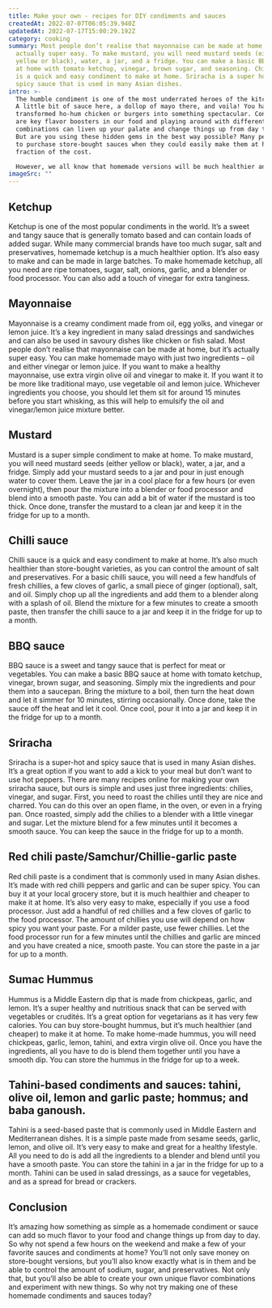 ```yaml
---
title: Make your own - recipes for DIY condiments and sauces
createdAt: 2022-07-07T06:05:39.940Z
updatedAt: 2022-07-17T15:00:29.192Z
category: cooking
summary: Most people don’t realise that mayonnaise can be made at home, but it’s
  actually super easy. To make mustard, you will need mustard seeds (either
  yellow or black), water, a jar, and a fridge. You can make a basic BBQ sauce
  at home with tomato ketchup, vinegar, brown sugar, and seasoning. Chilli sauce
  is a quick and easy condiment to make at home. Sriracha is a super hot and
  spicy sauce that is used in many Asian dishes.
intro: >-
  The humble condiment is one of the most underrated heroes of the kitchen.
  A little bit of sauce here, a dollop of mayo there, and voila! You have
  transformed ho-hum chicken or burgers into something spectacular. Condiments
  are key flavor boosters in our food and playing around with different
  combinations can liven up your palate and change things up from day to day.
  But are you using these hidden gems in the best way possible? Many people tend
  to purchase store-bought sauces when they could easily make them at home at a
  fraction of the cost. 

  However, we all know that homemade versions will be much healthier and fresher than anything you can buy from a store shelf, so why not take 30 minutes from your busy schedule to whip up some condiments? The good news is that many of these recipes are super easy to make – even if you’re a complete newbie in the kitchen. From sweet chili sauce to mayo, here are our top 10 homemade condiments and sauces you should try making today...
imageSrc: ""
---
```


## Ketchup

Ketchup is one of the most popular condiments in the world. It’s a sweet and tangy sauce that is generally tomato based and can contain loads of added sugar. While many commercial brands have too much sugar, salt and preservatives, homemade ketchup is a much healthier option. It’s also easy to make and can be made in large batches. To make homemade ketchup, all you need are ripe tomatoes, sugar, salt, onions, garlic, and a blender or food processor. You can also add a touch of vinegar for extra tanginess.

## Mayonnaise

Mayonnaise is a creamy condiment made from oil, egg yolks, and vinegar or lemon juice. It’s a key ingredient in many salad dressings and sandwiches and can also be used in savoury dishes like chicken or fish salad. Most people don’t realise that mayonnaise can be made at home, but it’s actually super easy. You can make homemade mayo with just two ingredients – oil and either vinegar or lemon juice. If you want to make a healthy mayonnaise, use extra virgin olive oil and vinegar to make it. If you want it to be more like traditional mayo, use vegetable oil and lemon juice. Whichever ingredients you choose, you should let them sit for around 15 minutes before you start whisking, as this will help to emulsify the oil and vinegar/lemon juice mixture better.

## Mustard

Mustard is a super simple condiment to make at home. To make mustard, you will need mustard seeds (either yellow or black), water, a jar, and a fridge. Simply add your mustard seeds to a jar and pour in just enough water to cover them. Leave the jar in a cool place for a few hours (or even overnight), then pour the mixture into a blender or food processor and blend into a smooth paste. You can add a bit of water if the mustard is too thick. Once done, transfer the mustard to a clean jar and keep it in the fridge for up to a month.

## Chilli sauce

Chilli sauce is a quick and easy condiment to make at home. It’s also much healthier than store-bought varieties, as you can control the amount of salt and preservatives. For a basic chilli sauce, you will need a few handfuls of fresh chillies, a few cloves of garlic, a small piece of ginger (optional), salt, and oil. Simply chop up all the ingredients and add them to a blender along with a splash of oil. Blend the mixture for a few minutes to create a smooth paste, then transfer the chilli sauce to a jar and keep it in the fridge for up to a month.

## BBQ sauce

BBQ sauce is a sweet and tangy sauce that is perfect for meat or vegetables. You can make a basic BBQ sauce at home with tomato ketchup, vinegar, brown sugar, and seasoning. Simply mix the ingredients and pour them into a saucepan. Bring the mixture to a boil, then turn the heat down and let it simmer for 10 minutes, stirring occasionally. Once done, take the sauce off the heat and let it cool. Once cool, pour it into a jar and keep it in the fridge for up to a month.

## Sriracha

Sriracha is a super-hot and spicy sauce that is used in many Asian dishes. It’s a great option if you want to add a kick to your meal but don’t want to use hot peppers. There are many recipes online for making your own sriracha sauce, but ours is simple and uses just three ingredients: chilies, vinegar, and sugar. First, you need to roast the chilies until they are nice and charred. You can do this over an open flame, in the oven, or even in a frying pan. Once roasted, simply add the chilies to a blender with a little vinegar and sugar. Let the mixture blend for a few minutes until it becomes a smooth sauce. You can keep the sauce in the fridge for up to a month.

## Red chili paste/Samchur/Chillie-garlic paste

Red chili paste is a condiment that is commonly used in many Asian dishes. It’s made with red chilli peppers and garlic and can be super spicy. You can buy it at your local grocery store, but it is much healthier and cheaper to make it at home. It’s also very easy to make, especially if you use a food processor. Just add a handful of red chillies and a few cloves of garlic to the food processor. The amount of chillies you use will depend on how spicy you want your paste. For a milder paste, use fewer chillies. Let the food processor run for a few minutes until the chillies and garlic are minced and you have created a nice, smooth paste. You can store the paste in a jar for up to a month.

## Sumac Hummus

Hummus is a Middle Eastern dip that is made from chickpeas, garlic, and lemon. It’s a super healthy and nutritious snack that can be served with vegetables or crudités. It’s a great option for vegetarians as it has very few calories. You can buy store-bought hummus, but it’s much healthier (and cheaper) to make it at home. To make home-made hummus, you will need chickpeas, garlic, lemon, tahini, and extra virgin olive oil. Once you have the ingredients, all you have to do is blend them together until you have a smooth dip. You can store the hummus in the fridge for up to a week.

## Tahini-based condiments and sauces: tahini, olive oil, lemon and garlic paste; hommus; and baba ganoush.

Tahini is a seed-based paste that is commonly used in Middle Eastern and Mediterranean dishes. It is a simple paste made from sesame seeds, garlic, lemon, and olive oil. It’s very easy to make and great for a healthy lifestyle. All you need to do is add all the ingredients to a blender and blend until you have a smooth paste. You can store the tahini in a jar in the fridge for up to a month. Tahini can be used in salad dressings, as a sauce for vegetables, and as a spread for bread or crackers.

## Conclusion

It’s amazing how something as simple as a homemade condiment or sauce can add so much flavor to your food and change things up from day to day. So why not spend a few hours on the weekend and make a few of your favorite sauces and condiments at home? You’ll not only save money on store-bought versions, but you’ll also know exactly what is in them and be able to control the amount of sodium, sugar, and preservatives. Not only that, but you’ll also be able to create your own unique flavor combinations and experiment with new things. So why not try making one of these homemade condiments and sauces today?
